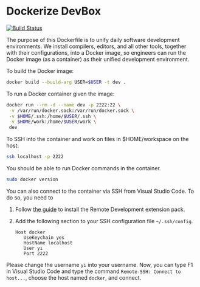 # Dockerize DevBox

[![Build Status](https://travis-ci.com/wangkuiyi/dockerize-devbox.svg?branch=master)](https://travis-ci.com/wangkuiyi/dockerize-devbox)

The purpose of this Dockerfile is to unify daily software development
environments.  We install compilers, editors, and all other tools,
together with their configurations, into a Docker image, so engineers
can run the Docker image (as a container) as their unified development
environment.

To build the Docker image:

```bash
docker build --build-arg USER=$USER -t dev .
```

To run a Docker container given the image:

```bash
docker run --rm -d --name dev -p 2222:22 \
 -v /var/run/docker.sock:/var/run/docker.sock \
 -v $HOME/.ssh:/home/$USER/.ssh \
 -v $HOME/work:/home/$USER/work \
 dev
```

To SSH into the container and work on files in $HOME/workspace on
the host:

```bash
ssh localhost -p 2222
```

You should be able to run Docker commands in the container.

```bash
sudo docker version
```

You can also connect to the container via SSH from Visual Studio Code.  To do
so, you need to

1. Follow [the guide](https://code.visualstudio.com/docs/remote/remote-overview)
   to install the Remote Development extension pack.

2. Add the following section to your SSH configuration file `~/.ssh/config`.

   ```text
   Host docker
      UseKeychain yes
      HostName localhost
      User yi
      Port 2222
   ```

Please change the username `yi` into your username.  Now, you can type F1 in
Visual Studio Code and type the command `Remote-SSH: Connect to host...`,
choose the host named `docker`, and connect.